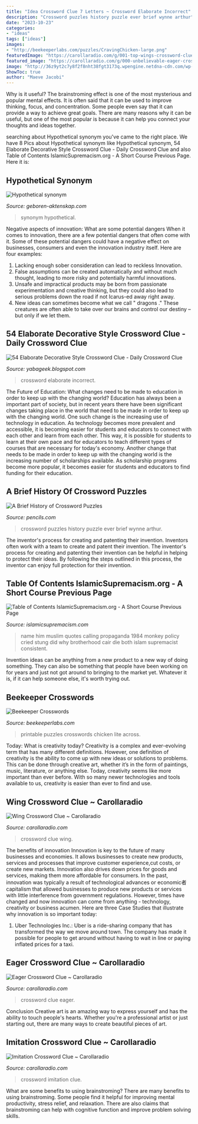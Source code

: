 ```yaml
---
title: "Idea Crossword Clue 7 Letters ~ Crossword Elaborate Incorrect"
description: "Crossword puzzles history puzzle ever brief wynne arthur"
date: "2023-10-23"
categories:
- "ideas"
tags: ["ideas"]
images:
- "http://beekeeperlabs.com/puzzles/CravingChicken-large.png"
featuredImage: "https://carollaradio.com/g/001-top-wings-crossword-clue-image.jpg"
featured_image: "https://carollaradio.com/g/000-unbelievable-eager-crossword-clue-concept.jpg"
image: "http://36z9yt2c7y8f2f8nht38fgt3173q.wpengine.netdna-cdn.com/wp-content/uploads/2015/06/wynne.jpg"
ShowToc: true
author: "Maeve Jacobi"
---
```



Why is it useful?
The brainstroming effect is one of the most mysterious and popular mental effects. It is often said that it can be used to improve thinking, focus, and concentration. Some people even say that it can provide a way to achieve great goals. There are many reasons why it can be useful, but one of the most popular is because it can help you connect your thoughts and ideas together.

	

		
searching about Hypothetical synonym you've came to the right place. We have 8 Pics about Hypothetical synonym like Hypothetical synonym, 54 Elaborate Decorative Style Crossword Clue - Daily Crossword Clue and also Table of Contents IslamicSupremacism.org - A Short Course Previous Page. Here it is:
		
    
## Hypothetical Synonym

<img loading=lazy src="https://geboren-aktenskap.com/xitdi/_oKfh5g1kzWrQVDsuTbpFgHaHa.jpg" onerror="this.onerror=null;this.src='https://tse3.mm.bing.net/th?id=OIP.1X9AkRZMpZnhPL66AGnnnwAAAA&amp;pid=15.1';" alt="Hypothetical synonym">

_Source: geboren-aktenskap.com_

>synonym hypothetical. 

	

Negative aspects of innovation: What are some potential dangers
When it comes to innovation, there are a few potential dangers that often come with it. Some of these potential dangers could have a negative effect on businesses, consumers and even the innovation industry itself. Here are four examples:
1. Lacking enough sober consideration can lead to reckless Innovation.
2. False assumptions can be created automatically and without much thought, leading to more risky and potentially harmful innovations.
3. Unsafe and impractical products may be born from passionate experimentation and creative thinking, but they could also lead to serious problems down the road if not Icarus-ed away right away. 
4. New ideas can sometimes become what we call " dragons ." These creatures are often able to take over our brains and control our destiny – but only if we let them.

    
## 54 Elaborate Decorative Style Crossword Clue - Daily Crossword Clue

<img loading=lazy src="https://i.redd.it/hipugxcsx6gx.jpg" onerror="this.onerror=null;this.src='https://tse4.mm.bing.net/th?id=OIP.ZIrNIKKmqQ80_3apgd5WzAHaIl&amp;pid=15.1';" alt="54 Elaborate Decorative Style Crossword Clue - Daily Crossword Clue">

_Source: yabageek.blogspot.com_

>crossword elaborate incorrect. 

	

The Future of Education: What changes need to be made to education in order to keep up with the changing world?
Education has always been a important part of society, but in recent years there have been significant changes taking place in the world that need to be made in order to keep up with the changing world. One such change is the increasing use of technology in education. As technology becomes more prevalent and accessible, it is becoming easier for students and educators to connect with each other and learn from each other. This way, it is possible for students to learn at their own pace and for educators to teach different types of courses that are necessary for today's economy. Another change that needs to be made in order to keep up with the changing world is the increasing number of scholarships available. As scholarship programs become more popular, it becomes easier for students and educators to find funding for their education.

    
## A Brief History Of Crossword Puzzles

<img loading=lazy src="http://36z9yt2c7y8f2f8nht38fgt3173q.wpengine.netdna-cdn.com/wp-content/uploads/2015/06/wynne.jpg" onerror="this.onerror=null;this.src='https://tse4.mm.bing.net/th?id=OIP.STDm4Wjl6uSToEHwPMW3LQHaDW&amp;pid=15.1';" alt="A Brief History of Crossword Puzzles">

_Source: pencils.com_

>crossword puzzles history puzzle ever brief wynne arthur. 

	

The inventor's process for creating and patenting their invention.
Inventors often work with a team to create and patent their invention. The inventor's process for creating and patenting their invention can be helpful in helping to protect their ideas. By following the steps outlined in this process, the inventor can enjoy full protection for their invention.

    
## Table Of Contents IslamicSupremacism.org - A Short Course Previous Page

<img loading=lazy src="http://islamicsupremacism.com/Muslim_Brotherhood_on_IS%26J_files/remembranc2012x200.jpg" onerror="this.onerror=null;this.src='https://tse2.mm.bing.net/th?id=OIP.xim07PKdms9r3dxXUmcYBwAAAA&amp;pid=15.1';" alt="Table of Contents IslamicSupremacism.org - A Short Course Previous Page">

_Source: islamicsupremacism.com_

>name him muslim quotes calling propaganda 1984 monkey policy cried stung did why brotherhood cair die both islam supremacist consistent. 

	

Invention ideas can be anything from a new product to a new way of doing something. They can also be something that people have been working on for years and just not got around to bringing to the market yet. Whatever it is, if it can help someone else, it's worth trying out.

    
## Beekeeper Crosswords

<img loading=lazy src="http://beekeeperlabs.com/puzzles/CravingChicken-large.png" onerror="this.onerror=null;this.src='https://tse2.mm.bing.net/th?id=OIP.QmxSRgjFYBdrzBG0GLcteAHaJ9&amp;pid=15.1';" alt="Beekeeper Crosswords">

_Source: beekeeperlabs.com_

>printable puzzles crosswords chicken lite across. 

	

Today: What is creativity today?
Creativity is a complex and ever-evolving term that has many different definitions. However, one definition of creativity is the ability to come up with new ideas or solutions to problems. This can be done through creative art, whether it’s in the form of paintings, music, literature, or anything else. Today, creativity seems like more important than ever before. With so many newer technologies and tools available to us, creativity is easier than ever to find and use.

    
## Wing Crossword Clue ~ Carollaradio

<img loading=lazy src="https://carollaradio.com/g/001-top-wings-crossword-clue-image.jpg" onerror="this.onerror=null;this.src='https://tse2.mm.bing.net/th?id=OIP.FWZ7Y6Q1dhUZ14zlUz2aCgHaF7&amp;pid=15.1';" alt="Wing Crossword Clue ~ Carollaradio">

_Source: carollaradio.com_

>crossword clue wing. 

	

The benefits of innovation
Innovation is key to the future of many businesses and economies. It allows businesses to create new products, services and processes that improve customer experience,cut costs, or create new markets. Innovation also drives down prices for goods and services, making them more affordable for consumers. In the past, innovation was typically a result of technological advances or economic者 capitalism that allowed businesses to produce new products or services with little interference from government regulations. However, times have changed and now innovation can come from anything - technology, creativity or business acumen. Here are three Case Studies that illustrate why innovation is so important today: 
1) Uber Technologies Inc.: Uber is a ride-sharing company that has transformed the way we move around town. The company has made it possible for people to get around without having to wait in line or paying inflated prices for a taxi.

    
## Eager Crossword Clue ~ Carollaradio

<img loading=lazy src="https://carollaradio.com/g/000-unbelievable-eager-crossword-clue-concept.jpg" onerror="this.onerror=null;this.src='https://tse1.mm.bing.net/th?id=OIP.zS9oU7fpoHI_nFwDouPyWwHaF5&amp;pid=15.1';" alt="Eager Crossword Clue ~ Carollaradio">

_Source: carollaradio.com_

>crossword clue eager. 

	

Conclusion
Creative art is an amazing way to express yourself and has the ability to touch people's hearts. Whether you're a professional artist or just starting out, there are many ways to create beautiful pieces of art.

    
## Imitation Crossword Clue ~ Carollaradio

<img loading=lazy src="https://carollaradio.com/g/000-best-imitation-crossword-clue-picture-1024_715.jpg" onerror="this.onerror=null;this.src='https://tse2.mm.bing.net/th?id=OIP.Xtsm35GcM13RHwYmqNwYTgHaFK&amp;pid=15.1';" alt="Imitation Crossword Clue ~ Carollaradio">

_Source: carollaradio.com_

>crossword imitation clue. 

	

What are some benefits to using brainstroming?
There are many benefits to using brainstroming. Some people find it helpful for improving mental productivity, stress relief, and relaxation. There are also claims that brainstroming can help with cognitive function and improve problem solving skills.

